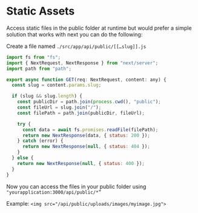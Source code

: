 # Static Assets

Access static files in the public folder at runtime but would prefer a simple solution that works with next you can do the following:

Create a file named `./src/app/api/public/[[…slug]].js`

```jsx
import fs from "fs";
import { NextRequest, NextResponse } from "next/server";
import path from "path";

export async function GET(req: NextRequest, content: any) {
  const slug = content.params.slug;

  if (slug && slug.length) {
    const publicDir = path.join(process.cwd(), "public");
    const fileUrl = slug.join("/");
    const filePath = path.join(publicDir, fileUrl);

    try {
      const data = await fs.promises.readFile(filePath);
      return new NextResponse(data, { status: 200 });
    } catch (error) {
      return new NextResponse(null, { status: 404 });
    }
  } else {
    return new NextResponse(null, { status: 400 });
  }
}
```

Now you can access the files in your public folder using `"yourapplication:3000/api/public/*”`

Example: `<img src="/api/public/uploads/images/myimage.jpg">`